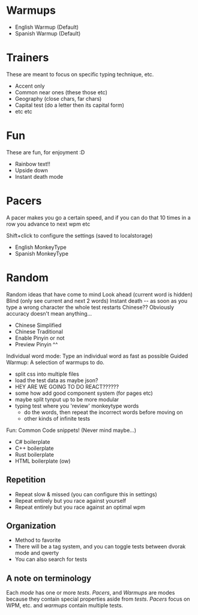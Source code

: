 # Warmups
* English Warmup (Default)
* Spanish Warmup (Default)

# Trainers
These are meant to focus on specific typing technique, etc.
* Accent only
* Common near ones (these those etc)
* Geography (close chars, far chars)
* Capital test (do a letter then its capital form)
* etc etc

# Fun
These are fun, for enjoyment :D
* Rainbow text!!
* Upside down
* Instant death mode

# Pacers
A pacer makes you go a certain speed, and if you can do that 10 times in a row you advance to next wpm etc

Shift+click to configure the settings (saved to localstorage)

* English MonkeyType
* Spanish MonkeyType

# Random
Random ideas that have come to mind
Look ahead (current word is hidden)
Blind (only see current and next 2 words)
Instant death -- as soon as you type a wrong character the whole test restarts
Chinese?? Obviously accuracy doesn't mean anything...

* Chinese Simplified
* Chinese Traditional
* Enable Pinyin or not
* Preview Pinyin ^^

Individual word mode: Type an individual word as fast as possible
Guided Warmup: A selection of warmups to do.

* split css into multiple files
* load the test data as maybe json?
* HEY ARE WE GOING TO DO REACT??????
* some how add good component system (for pages etc)
* maybe split tynput up to be more modular
* typing test where you 'review' monkeytype words
    * do the words, then repeat the incorrect words before moving on
    * other kinds of infinite tests

Fun: Common Code snippets! (Never mind maybe...)
* C# boilerplate
* C++ boilerplate
* Rust boilerplate
* HTML boilerplate (ow)

## Repetition
- Repeat slow & missed (you can configure this in settings)
- Repeat entirely but you race against yourself
- Repeat entirely but you race against an optimal wpm

## Organization
* Method to favorite
* There will be a tag system, and you can toggle tests between dvorak mode and qwerty
* You can also search for tests

## A note on terminology
Each *mode* has one or more *tests*.
*Pacers*, and *Warmups* are modes because they contain special properties aside from *tests*. *Pacers* focus on WPM, etc. and *warmups* contain multiple tests.